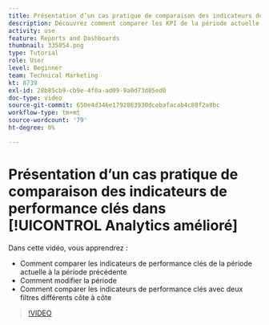 ```yaml
---
title: Présentation d’un cas pratique de comparaison des indicateurs de performance clés dans [!UICONTROL Analytics amélioré]
description: Découvrez comment comparer les KPI de la période actuelle à une période antérieure et comment comparer les KPI à deux filtres différents.
activity: use
feature: Reports and Dashboards
thumbnail: 335054.png
type: Tutorial
role: User
level: Beginner
team: Technical Marketing
kt: 8739
exl-id: 28b85cb9-cb9e-4f0a-ad09-9a0d73d05ed0
doc-type: video
source-git-commit: 650e4d346e1792863930dcebafacab4c88f2a8bc
workflow-type: tm+mt
source-wordcount: '79'
ht-degree: 0%

---
```


# Présentation d’un cas pratique de comparaison des indicateurs de performance clés dans [!UICONTROL Analytics amélioré]

Dans cette vidéo, vous apprendrez :

* Comment comparer les indicateurs de performance clés de la période actuelle à la période précédente
* Comment modifier la période
* Comment comparer les indicateurs de performance clés avec deux filtres différents côte à côte

>[!VIDEO](https://video.tv.adobe.com/v/335054/?quality=12&learn=on)
